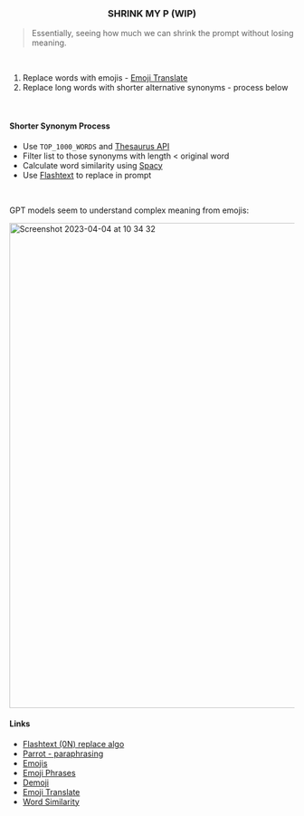 <h3 align="center">SHRINK MY P (WIP)</h3>

> Essentially, seeing how much we can shrink the prompt without losing meaning.

<br>

1. Replace words with emojis - [Emoji Translate](https://github.com/fabriceyhc/emoji_translate)
2. Replace long words with shorter alternative synonyms - process below

<br>

#### Shorter Synonym Process

* Use `TOP_1000_WORDS` and [Thesaurus API](https://api-ninjas.com/api/thesaurus)
* Filter list to those synonyms with length < original word
* Calculate word similarity using [Spacy](https://www.geeksforgeeks.org/python-word-similarity-using-spacy/)
* Use [Flashtext](https://github.com/vi3k6i5/flashtext) to replace in prompt

<br>

GPT models seem to understand complex meaning from emojis:

<img width="857" alt="Screenshot 2023-04-04 at 10 34 32" src="https://user-images.githubusercontent.com/25046261/229884134-b18a0b0f-496e-4b0f-a439-2fed578a67ec.png">

<br>

#### Links

* [Flashtext (0N) replace algo](https://github.com/vi3k6i5/flashtext)
* [Parrot - paraphrasing](https://github.com/PrithivirajDamodaran/Parrot_Paraphraser)
* [Emojis](https://unicode.org/Public/emoji/latest/emoji-sequences.txt)
* [Emoji Phrases](https://emojicombos.com/Emoji-Phrases)
* [Demoji](https://github.com/bsolomon1124/demoji)
* [Emoji Translate](https://github.com/fabriceyhc/emoji_translate)
* [Word Similarity](https://www.geeksforgeeks.org/python-word-similarity-using-spacy/)
